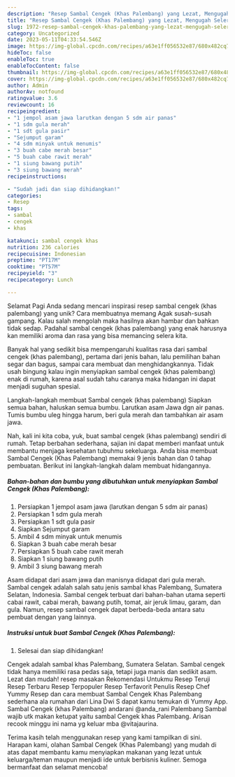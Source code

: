 ```yaml
---
description: "Resep Sambal Cengek (Khas Palembang) yang Lezat, Mengugah Selera"
title: "Resep Sambal Cengek (Khas Palembang) yang Lezat, Mengugah Selera"
slug: 1972-resep-sambal-cengek-khas-palembang-yang-lezat-mengugah-selera
category: Uncategorized
date: 2023-05-11T04:33:54.546Z
image: https://img-global.cpcdn.com/recipes/a63e1ff056532e87/680x482cq70/sambal-cengek-khas-palembang-foto-resep-utama.jpg
hideToc: false
enableToc: true
enableTocContent: false
thumbnail: https://img-global.cpcdn.com/recipes/a63e1ff056532e87/680x482cq70/sambal-cengek-khas-palembang-foto-resep-utama.jpg
cover: https://img-global.cpcdn.com/recipes/a63e1ff056532e87/680x482cq70/sambal-cengek-khas-palembang-foto-resep-utama.jpg
author: Admin
authorAv: notfound
ratingvalue: 3.6
reviewcount: 16
recipeingredient:
- "1 jempol asam jawa larutkan dengan 5 sdm air panas"
- "1 sdm gula merah"
- "1 sdt gula pasir"
- "Sejumput garam"
- "4 sdm minyak untuk menumis"
- "3 buah cabe merah besar"
- "5 buah cabe rawit merah"
- "1 siung bawang putih"
- "3 siung bawang merah"
recipeinstructions:

- "Sudah jadi dan siap dihidangkan!"
categories:
- Resep
tags:
- sambal
- cengek
- khas

katakunci: sambal cengek khas 
nutrition: 236 calories
recipecuisine: Indonesian
preptime: "PT17M"
cooktime: "PT57M"
recipeyield: "3"
recipecategory: Lunch

---
```



Selamat Pagi Anda sedang mencari inspirasi resep sambal cengek (khas palembang) yang unik? Cara membuatnya memang Agak susah-susah gampang. Kalau salah mengolah maka hasilnya akan hambar dan bahkan tidak sedap. Padahal sambal cengek (khas palembang) yang enak harusnya kan memiliki aroma dan rasa yang bisa memancing selera kita.


Banyak hal yang sedikit bisa mempengaruhi kualitas rasa dari sambal cengek (khas palembang), pertama dari jenis bahan, lalu pemilihan bahan segar dan bagus, sampai cara membuat dan menghidangkannya. Tidak usah bingung kalau ingin menyiapkan sambal cengek (khas palembang) enak di rumah, karena asal sudah tahu caranya maka hidangan ini dapat menjadi suguhan spesial.

Langkah-langkah membuat Sambal cengek (khas palembang) Siapkan semua bahan, haluskan semua bumbu. Larutkan asam Jawa dgn air panas. Tumis bumbu uleg hingga harum, beri gula merah dan tambahkan air asam jawa.


Nah, kali ini kita coba, yuk, buat sambal cengek (khas palembang) sendiri di rumah. Tetap berbahan sederhana, sajian ini dapat memberi manfaat untuk membantu menjaga kesehatan tubuhmu sekeluarga. Anda bisa membuat Sambal Cengek (Khas Palembang) memakai 9 jenis bahan dan 0 tahap pembuatan. Berikut ini langkah-langkah dalam membuat hidangannya.

<!--inarticleads1-->

##### Bahan-bahan dan bumbu yang dibutuhkan untuk menyiapkan Sambal Cengek (Khas Palembang):

1. Persiapkan 1 jempol asam jawa (larutkan dengan 5 sdm air panas)
1. Persiapkan 1 sdm gula merah
1. Persiapkan 1 sdt gula pasir
1. Siapkan Sejumput garam
1. Ambil 4 sdm minyak untuk menumis
1. Siapkan 3 buah cabe merah besar
1. Persiapkan 5 buah cabe rawit merah
1. Siapkan 1 siung bawang putih
1. Ambil 3 siung bawang merah


Asam didapat dari asam jawa dan manisnya didapat dari gula merah. Sambal cengek adalah salah satu jenis sambal khas Palembang, Sumatera Selatan, Indonesia. Sambal cengek terbuat dari bahan-bahan utama seperti cabai rawit, cabai merah, bawang putih, tomat, air jeruk limau, garam, dan gula. Namun, resep sambal cengek dapat berbeda-beda antara satu pembuat dengan yang lainnya. 

<!--inarticleads2-->

##### Instruksi untuk buat Sambal Cengek (Khas Palembang):


1. Selesai dan siap dihidangkan!

Cengek adalah sambal khas Palembang, Sumatera Selatan. Sambal cengek tidak hanya memiliki rasa pedas saja, tetapi juga manis dan sedikit asam. Lezat dan mudah! resep masakan Rekomendasi Untukmu Resep Teruji Resep Terbaru Resep Terpopuler Resep Terfavorit Penulis Resep Chef Yummy Resep dan cara membuat Sambal Cengek Khas Palembang sederhana ala rumahan dari Lina Dwi S dapat kamu temukan di Yummy App. Sambal Cengek (khas Palembang) andarani @anda_rani Palembang Sambal wajib utk makan ketupat yaitu sambal Cengek khas Palembang. Arisan recook minggu ini nama yg keluar mba @vitajaurina. 

Terima kasih telah menggunakan resep yang kami tampilkan di sini. Harapan kami, olahan Sambal Cengek (Khas Palembang) yang mudah di atas dapat membantu kamu menyiapkan makanan yang lezat untuk keluarga/teman maupun menjadi ide untuk berbisnis kuliner. Semoga bermanfaat dan selamat mencoba!
